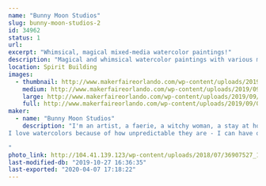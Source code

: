 ```yaml
---
name: "Bunny Moon Studios"
slug: bunny-moon-studios-2
id: 34962
status: 1
url: 
excerpt: "Whimsical, magical mixed-media watercolor paintings!"
description: "Magical and whimsical watercolor paintings with various mixed-media elements added - beads, crystals, dried flowers...whatever I can find!"
location: Spirit Building
images:
  - thumbnail: http://www.makerfaireorlando.com/wp-content/uploads/2019/09/003.jpg
    medium: http://www.makerfaireorlando.com/wp-content/uploads/2019/09/003.jpg
    large: http://www.makerfaireorlando.com/wp-content/uploads/2019/09/003.jpg
    full: http://www.makerfaireorlando.com/wp-content/uploads/2019/09/003.jpg
maker:
  - name: "Bunny Moon Studios"
    description: "I'm an artist, a faerie, a witchy woman, a stay at home mama.  I love wildflowers, thunderstorms, rainbows, sparkles.  I'm an avid reader, I play video games, and I love getting outside as much as possible with my kids.  
I love watercolors because of how unpredictable they are - I can have one thing in mind, but the paints might have something totally different!  And that's part of the magic for me - art has such a voice of its own, and I love seeing what my paintings have to show me both along the way, and once they are done.

"
photo_link: http://104.41.139.123/wp-content/uploads/2018/07/36907527_10156412459677649_5584299551793086464_n.jpg
last-modified-db: "2019-10-27 16:36:35"
last-exported: "2020-04-07 17:18:22"
---
```

